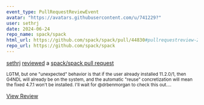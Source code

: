 ```yaml
---
event_type: PullRequestReviewEvent
avatar: "https://avatars.githubusercontent.com/u/741229?"
user: sethrj
date: 2024-06-24
repo_name: spack/spack
html_url: https://github.com/spack/spack/pull/44830#pullrequestreview-2135507598
repo_url: https://github.com/spack/spack
---
```


<a href='https://github.com/sethrj' target='_blank'>sethrj</a> <a href='https://github.com/spack/spack/pull/44830#pullrequestreview-2135507598' target='_blank'>reviewed</a> a <a href='https://github.com/spack/spack/pull/44830' target='_blank'>spack/spack pull request</a>

<small>LGTM, but one "unexpected" behavior is that if the user already installed 11.2.0/1, then G4NDL will already be on the system, and the automatic "reuse" concretization will mean the fixed 4.7.1 won't be installed. I'll wait for @drbenmorgan to check this out....</small>

<a href='https://github.com/spack/spack/pull/44830#pullrequestreview-2135507598' target='_blank'>View Review</a>